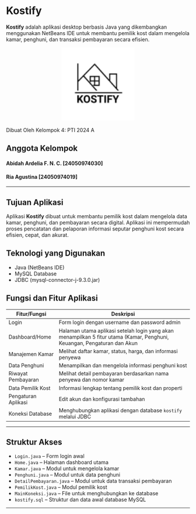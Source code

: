 # Kostify
**Kostify** adalah aplikasi desktop berbasis Java yang dikembangkan menggunakan NetBeans IDE untuk membantu pemilik kost dalam mengelola kamar, penghuni, dan transaksi pembayaran secara efisien.

<p align="center">
  <img src="logo uk2.png" width="200" alt="Logo Kostify">
</p>

Dibuat Oleh Kelompok 4: PTI 2024 A
##  Anggota Kelompok
####  Abidah Ardelia F. N. C. [24050974030]
####  Ria Agustina [24050974019]
---

## Tujuan Aplikasi
Aplikasi **Kostify** dibuat untuk membantu pemilik kost dalam mengelola data kamar, penghuni, dan pembayaran secara digital. Aplikasi ini mempermudah proses pencatatan dan pelaporan informasi seputar penghuni kost secara efisien, cepat, dan akurat.


## Teknologi yang Digunakan
- Java (NetBeans IDE)
- MySQL Database
- JDBC (mysql-connector-j-9.3.0.jar)


## Fungsi dan Fitur Aplikasi 

| Fitur/Fungsi           | Deskripsi                                                                 |
|------------------------|--------------------------------------------------------------------------|
|    Login               | Form login dengan username dan password admin                            |
|    Dashboard/Home      | Halaman utama aplikasi setelah login yang akan menampilkan 5 fitur utama (Kamar, Penghuni, Keuangan, Pengaturan dan Akun |
|    Manajemen Kamar     | Melihat daftar kamar, status, harga, dan informasi penyewa               |
|    Data Penghuni       | Menampilkan dan mengelola informasi penghuni kost                        |
|    Riwayat Pembayaran  | Melihat detail pembayaran berdasarkan nama penyewa dan nomor kamar       |
|    Data Pemilik Kost   | Informasi lengkap tentang pemilik kost dan properti                   |
|   Pengaturan Aplikasi  | Edit akun dan konfigurasi tambahan                                       |
|    Koneksi Database    | Menghubungkan aplikasi dengan database `kostify` melalui JDBC            |

---

##  Struktur Akses 
- `Login.java` – Form login awal
- `Home.java` – Halaman dashboard utama
- `Kamar.java` – Modul untuk mengelola kamar
- `Penghuni.java` – Modul untuk data penghuni
- `DetailPembayaran.java` – Modul untuk data transaksi pembayaran
- `PemilikKost.java` – Modul pemilik kost
- `MainKoneksi.java` – File untuk menghubungkan ke database
- `kostify.sql` – Struktur dan data awal database MySQL

---

